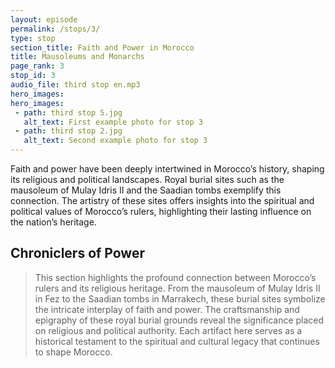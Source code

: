 ```yaml
---
layout: episode
permalink: /stops/3/
type: stop
section_title: Faith and Power in Morocco
title: Mausoleums and Monarchs 
page_rank: 3
stop_id: 3
audio_file: third stop en.mp3
hero_images:
hero_images:
 - path: third stop 5.jpg
   alt_text: First example photo for stop 3
 - path: third stop 2.jpg
   alt_text: Second example photo for stop 3
---
```

Faith and power have been deeply intertwined in Morocco’s history, shaping its religious and political landscapes. Royal burial sites such as the mausoleum of Mulay Idris II and the Saadian tombs exemplify this connection. The artistry of these sites offers insights into the spiritual and political values of Morocco’s rulers, highlighting their lasting influence on the nation’s heritage.

## Chroniclers of Power

> This section highlights the profound connection between Morocco’s rulers and its religious heritage. From the mausoleum of Mulay Idris II in Fez to the Saadian tombs in Marrakech, these burial sites symbolize the intricate interplay of faith and power. The craftsmanship and epigraphy of these royal burial grounds reveal the significance placed on religious and political authority. Each artifact here serves as a historical testament to the spiritual and cultural legacy that continues to shape Morocco.
